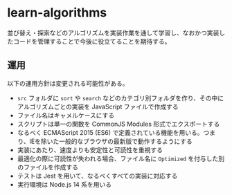 learn-algorithms
====

並び替え・探索などのアルゴリズムを実装作業を通して学習し、なおかつ実装したコードを管理することで今後に役立てることを期待する。

## 運用

以下の運用方針は変更される可能性がある。

- `src` フォルダに `sort` や `search` などのカテゴリ別フォルダを作り、その中にアルゴリズムごとの実装を JavaScript ファイルで作成する
- ファイル名はキャメルケースにする
- スクリプトは単一の関数を CommonJS Modules 形式でエクスポートする
- なるべく ECMAScript 2015 (ES6) で定義されている機能を用いる。つまり、IEを除いた一般的なブラウザの最新版で動作するようにする
- 実装にあたり、速度よりも安定性と可読性を重視する
- 最適化の際に可読性が失われる場合、ファイル名に `Optimized` を付与した別のファイルを作成する
- テストは Jest を用いて、なるべくすべての実装に対応する
- 実行環境は Node.js 14 系を用いる
